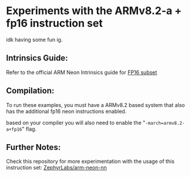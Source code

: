 # Experiments with the ARMv8.2-a + fp16 instruction set
idk having some fun ig.

## Intrinsics Guide:
Refer to the official ARM Neon Intrinsics guide for [FP16 subset](https://developer.arm.com/architectures/instruction-sets/intrinsics/#f:@navigationhierarchieselementbitsize=[16]&f:@navigationhierarchiesarchitectures=[A64]&f:@navigationhierarchiesreturnbasetype=[float]&f:@navigationhierarchiessimdisa=[Neon])

## Compilation:
To run these examples, you must have a ARMv8.2 based system that also has the additional fp16 neon instructions enabled.

based on your compiler you will also need to enable the  "```-march=armv8.2-a+fp16```" flag.

## Further Notes:
Check this repository for more experimentation with the usage of this instruction set:
[ZephyrLabs/arm-neon-nn](https://github.com/ZephyrLabs/arm-neon-nn)